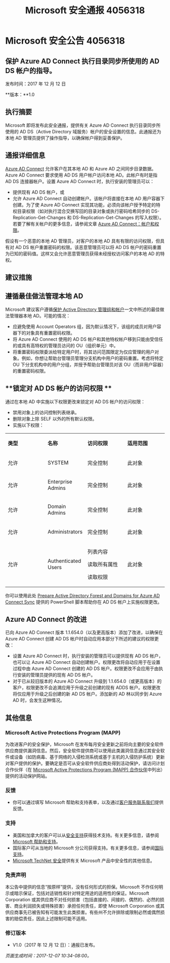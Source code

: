 ﻿---
title: Microsoft 安全通报 4056318
TOCTitle: "4056318"
ms:assetid: "4056318"
ms:mtpsurl: https://msdn.microsoft.com/zh-CN/library/4056318(v=Security.10)
ms:contentKeyID: 74516519
---

# Microsoft 安全公告 4056318

## 保护 Azure AD Connect 执行目录同步所使用的 AD DS 帐户的指导。

发布时间：2017 年 12 月 12 日

**版本：**1.0

## 执行摘要

Microsoft 即将发布此安全通报，提供有关 Azure AD Connect 执行目录同步所使用的 AD DS（Active Directory 域服务）帐户的安全设置的信息。此通报还为本地 AD 管理员提供了操作指导，以确保帐户得到妥善保护。

## 通报详细信息

[Azure AD Connect](https://docs.microsoft.com/zh-cn/azure/active-directory/connect/active-directory-aadconnectsync-change-the-configuration) 允许客户在其本地 AD 和 Azure AD 之间同步目录数据。Azure AD Connect 要求使用 AD DS 用户帐户访问本地 AD。此帐户有时是指 AD DS 连接器帐户。设置 Azure AD Connect 时，执行安装的管理员可以：

  - 提供现有 AD DS 帐户，或
  - 允许 Azure AD Connect 自动创建帐户。该帐户将直接在本地 AD 用户容器下创建。为了使 Azure AD Connect 实现其功能，必须向该帐户授予特定的特权目录权限（如对执行混合交换写回的目录对象或执行密码哈希同步的 DS-Replication-Get-Changes 和 DS-Replication-Get-Changes 的写入权限）。若要了解有关帐户的更多信息，请参阅文章 [Azure AD Connect：帐户和权限](https://docs.microsoft.com/zh-cn/azure/active-directory/connect/active-directory-aadconnect-accounts-permissions)。

假设有一个恶意的本地 AD 管理员，对客户的本地 AD 具有有限的访问权限，但具有对 AD DS 帐户重置密码的权限。该恶意管理员可以将 AD DS 帐户的密码重置为已知的密码值。这样又会允许恶意管理员获得未经授权访问客户的本地 AD 的特权。

## 建议措施

## **遵循最佳做法管理本地 AD**

Microsoft 建议客户遵循[保护 Active Directory 管理组和帐户](https://technet.microsoft.com/zh-cn/library/cc700835.aspx)一文中所述的最佳做法管理器本地 AD。可能的情况：

  - 应避免使用 Account Operators 组，因为默认情况下，该组的成员对用户容器下的对象具有重置密码权限。
  - 将 Azure AD Connect 使用的 AD DS 帐户和其他特权帐户移到只能由受信任的或具有高特权的管理员访问的 OU（组织单元）中。
  - 将重置密码权限委派给特定用户时，将其访问范围限定为仅应管理的用户对象。例如，你想让帮助台管理员管理分支机构中用户的密码重置。考虑将特定 OU 下分支机构中的用户分组，并授予帮助台管理员对该 OU（而非用户容器）的重置密码权限。

## **锁定对 AD DS 帐户的访问权限 **

通过在本地 AD 中实施以下权限更改来锁定对 AD DS 帐户的访问权限：

  - 禁用对象上的访问控制列表继承。
  - 删除对象上除 SELF 以外的所有默认权限。
  - 实施以下权限： 

<table>
<colgroup>
<col style="width: 25%" />
<col style="width: 25%" />
<col style="width: 25%" />
<col style="width: 25%" />
</colgroup>
<tbody>
<tr class="odd">
<td><p><strong>类型</strong></p></td>
<td><p><strong>名称</strong></p></td>
<td><p><strong>访问权限</strong></p></td>
<td><p><strong>适用范围</strong></p></td>
</tr>
<tr class="even">
<td><p>允许</p></td>
<td><p>SYSTEM</p></td>
<td><p>完全控制</p></td>
<td><p>此对象</p></td>
</tr>
<tr class="odd">
<td><p>允许</p></td>
<td><p>Enterprise Admins</p></td>
<td><p>完全控制</p></td>
<td><p>此对象</p></td>
</tr>
<tr class="even">
<td><p>允许</p></td>
<td><p>Domain Admins</p></td>
<td><p>完全控制</p></td>
<td><p>此对象</p></td>
</tr>
<tr class="odd">
<td><p>允许</p></td>
<td><p>Administrators</p></td>
<td><p>完全控制</p></td>
<td><p>此对象</p></td>
</tr>
<tr class="even">
<td><p>允许</p></td>
<td><p>Authenticated Users</p></td>
<td><p>列表内容</p>
<p>读取所有属性</p>
<p>读取权限</p></td>
<td><p>此对象</p></td>
</tr>
</tbody>
</table>


你可以使用此处 [Prepare Active Directory Forest and Domains for Azure AD Connect Sync](https://gallery.technet.microsoft.com/prepare-active-directory-ef20d978) 提供的 PowerShell 脚本帮助你在 AD DS 帐户上实施权限更改。

## Azure AD Connect 的改进

已向 Azure AD Connect 版本 1.1.654.0（以及更高版本）添加了改进，以确保在 Azure AD Connect 创建 AD DS 帐户时自动应用本部分下所述的建议的权限更改：

  - 设置 Azure AD Connect 时，执行安装的管理员可以提供现有 AD DS 帐户，也可以让 Azure AD Connect 自动创建帐户。权限更改将自动应用于在设置过程中由 Azure AD Connect 创建的 AD DS 帐户。权限更改不会应用于由执行安装的管理员提供的现有 AD DS 帐户。
  - 对于已从较旧版本的 Azure AD Connect 升级到 1.1.654.0（或更高版本）的客户，权限更改不会追溯应用于升级之前创建的现有 ADDS 帐户。权限更改将仅应用于升级之后创建的新 AD DS 帐户。添加新的 AD 林以同步到 Azure AD 时，会发生这种情况。

## 其他信息

### Microsoft Active Protections Program (MAPP)

为改进客户的安全保护，Microsoft 在发布每月安全更新之前将向主要的安全软件供应商提供漏洞信息。然后，安全软件提供商可以使用此类漏洞信息通过其安全软件或设备（如防病毒、基于网络的入侵检测系统或基于主机的入侵防护系统）更新对客户提供的保护。要确定是否可从安全软件供应商处得到活动保护，请访问计划合作伙伴（在 [Microsoft Active Protections Program (MAPP) 合作伙伴](http://go.microsoft.com/fwlink/?linkid=215201)中列出）提供的活动保护网站。

### 反馈

  - 你可以通过填写 Microsoft 帮助和支持表单，以及通过[客户服务联系我们](http://support.microsoft.com/zh-cn/kb/?scid=sw;en;1257&amp;showpage=1&amp;ws=technet&amp;sd=tech)提供反馈。

### 支持

  - 美国和加拿大的客户可以从[安全支持](http://go.microsoft.com/fwlink/?linkid=21131)获得技术支持。有关更多信息，请参阅 [Microsoft 帮助和支持](http://support.microsoft.com/zh-cn/)。
  - 国际客户可从当地的 Microsoft 分公司获得支持。有关更多信息，请参阅[国际支持](http://go.microsoft.com/fwlink/?linkid=21155)。
  - [Microsoft TechNet 安全](http://go.microsoft.com/fwlink/?linkid=21132)提供有关 Microsoft 产品中安全性的其他信息。

### 免责声明

本公告中提供的信息“按原样”提供，没有任何形式的担保。Microsoft 不作任何明示或暗示保证，包括对适销性和针对特定用途的适用性的保证。Microsoft Corporation 或其供应商不对任何损害（包括直接的、间接的、偶然的、必然的损害、商业利润损失或特殊损害）承担任何责任，即使 Microsoft Corporation 或其供应商事先已被告知有可能发生此类损害。有些州不允许排除或限制必然或偶然损害的赔偿责任，因此上述限制可能不适用。

### 修订版本

  - V1.0（2017 年 12 月 12 日）：通报已发布。  

*页面生成时间：2017-12-07 10:34-08:00。*

